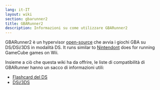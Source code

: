 ```yaml
---
lang: it-IT
layout: wiki
section: gbarunner2
title: GBARunner2
description: Informazioni su come utilizzare GBARunner2
---
```


GBARunner2 è un hypervisor [open-source](https://github.com/Gericom/GBARunner2) che avvia i giochi GBA su DS/DSi/3DS in modalità DS. It runs similar to [Nintendont](https://github.com/FIX94/Nintendont) does for running GameCube games on Wii.

Insieme a ciò che questa wiki ha da offrire, le liste di compatibilità di GBARunner hanno un sacco di informazioni utili:
- [Flashcard del DS](https://wiki.gbatemp.net/wiki/GBARunner2)
- [DSi/3DS](https://wiki.gbatemp.net/wiki/GBARunner2/DSi_3DS_Compatibility_List)
